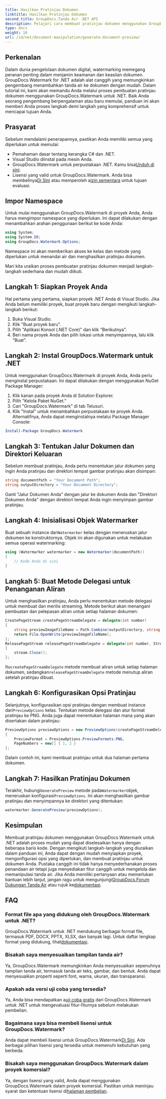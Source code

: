 ```yaml
---
title: Hasilkan Pratinjau Dokumen
linktitle: Hasilkan Pratinjau Dokumen
second_title: GroupDocs.Tanda Air .NET API
description: Pelajari cara membuat pratinjau dokumen menggunakan GroupDocs.Watermark untuk .NET dengan panduan ini. Tingkatkan keamanan dan pengelolaan dokumen Anda dengan mudah.
type: docs
weight: 10
url: /id/net/document-manipulation/generate-document-preview/
---
```

## Perkenalan
Dalam dunia pengelolaan dokumen digital, watermarking memegang peranan penting dalam menjamin keamanan dan keaslian dokumen. GroupDocs.Watermark for .NET adalah alat canggih yang memungkinkan pengembang menambahkan tanda air ke dokumen dengan mudah. Dalam tutorial ini, kami akan memandu Anda melalui proses pembuatan pratinjau dokumen menggunakan GroupDocs.Watermark untuk .NET. Baik Anda seorang pengembang berpengalaman atau baru memulai, panduan ini akan memberi Anda proses langkah demi langkah yang komprehensif untuk mencapai tujuan Anda.
## Prasyarat
Sebelum mendalami penerapannya, pastikan Anda memiliki semua yang diperlukan untuk memulai:
- Pemahaman dasar tentang kerangka C# dan .NET.
- Visual Studio diinstal pada mesin Anda.
- GroupDocs.Watermark untuk perpustakaan .NET. Kamu bisa[Unduh di sini](https://releases.groupdocs.com/Watermark/net/).
-  Lisensi yang valid untuk GroupDocs.Watermark. Anda bisa membelinya[Di Sini](https://purchase.groupdocs.com/buy) atau memperoleh a[izin sementara](https://purchase.groupdocs.com/temporary-license/) untuk tujuan evaluasi.
## Impor Namespace
Untuk mulai menggunakan GroupDocs.Watermark di proyek Anda, Anda harus mengimpor namespace yang diperlukan. Ini dapat dilakukan dengan menambahkan arahan penggunaan berikut ke kode Anda:
```csharp
using System;
using System.IO;
using GroupDocs.Watermark.Options;
```
Namespace ini akan memberikan akses ke kelas dan metode yang diperlukan untuk menandai air dan menghasilkan pratinjau dokumen.

Mari kita uraikan proses pembuatan pratinjau dokumen menjadi langkah-langkah sederhana dan mudah diikuti.
## Langkah 1: Siapkan Proyek Anda
Hal pertama yang pertama, siapkan proyek .NET Anda di Visual Studio. Jika Anda belum memiliki proyek, buat proyek baru dengan mengikuti langkah-langkah berikut:
1. Buka Visual Studio.
2. Klik "Buat proyek baru".
3. Pilih "Aplikasi Konsol (.NET Core)" dan klik "Berikutnya".
4. Beri nama proyek Anda dan pilih lokasi untuk menyimpannya, lalu klik "Buat".
## Langkah 2: Instal GroupDocs.Watermark untuk .NET
Untuk menggunakan GroupDocs.Watermark di proyek Anda, Anda perlu menginstal perpustakaan. Ini dapat dilakukan dengan menggunakan NuGet Package Manager:
1. Klik kanan pada proyek Anda di Solution Explorer.
2. Pilih "Kelola Paket NuGet."
3. Cari "GroupDocs.Watermark" di tab Telusuri.
4. Klik "Instal" untuk menambahkan perpustakaan ke proyek Anda.
Alternatifnya, Anda dapat menginstalnya melalui Package Manager Console:
```powershell
Install-Package GroupDocs.Watermark
```
## Langkah 3: Tentukan Jalur Dokumen dan Direktori Keluaran
Sebelum membuat pratinjau, Anda perlu menentukan jalur dokumen yang ingin Anda pratinjau dan direktori tempat gambar pratinjau akan disimpan:
```csharp
string documentPath = "Your Document Path";
string outputDirectory = "Your Document Directory";
```
Ganti "Jalur Dokumen Anda" dengan jalur ke dokumen Anda dan "Direktori Dokumen Anda" dengan direktori tempat Anda ingin menyimpan gambar pratinjau.
## Langkah 4: Inisialisasi Objek Watermarker
Buat sebuah instance dari`Watermarker` kelas dengan meneruskan jalur dokumen ke konstruktornya. Objek ini akan digunakan untuk melakukan semua operasi watermarking:
```csharp
using (Watermarker watermarker = new Watermarker(documentPath))
{
    // Kode Anda di sini
}
```
## Langkah 5: Buat Metode Delegasi untuk Penanganan Aliran
Untuk menghasilkan pratinjau, Anda perlu menentukan metode delegasi untuk membuat dan merilis streaming. Metode berikut akan menangani pembuatan dan pelepasan aliran untuk setiap halaman dokumen:
```csharp
CreatePageStream createPageStreamDelegate = delegate(int number)
{
    string previewImageFileName = Path.Combine(outputDirectory, string.Format("page{0}.png", number));
    return File.OpenWrite(previewImageFileName);
};
ReleasePageStream releasePageStreamDelegate = delegate(int number, Stream stream)
{
    stream.Close();
};
```
 Itu`createPageStreamDelegate` metode membuat aliran untuk setiap halaman dokumen, sedangkan`releasePageStreamDelegate` metode menutup aliran setelah pratinjau dibuat.
## Langkah 6: Konfigurasikan Opsi Pratinjau
 Selanjutnya, konfigurasikan opsi pratinjau dengan membuat instance dari`PreviewOptions` kelas. Tentukan metode delegasi dan atur format pratinjau ke PNG. Anda juga dapat menentukan halaman mana yang akan disertakan dalam pratinjau:
```csharp
PreviewOptions previewOptions = new PreviewOptions(createPageStreamDelegate, releasePageStreamDelegate)
{
    PreviewFormat = PreviewOptions.PreviewFormats.PNG,
    PageNumbers = new[] { 1, 2 }
};
```
Dalam contoh ini, kami membuat pratinjau untuk dua halaman pertama dokumen.
## Langkah 7: Hasilkan Pratinjau Dokumen
 Terakhir, hubungi`GeneratePreview` metode pada`Watermarker`objek, meneruskan konfigurasi`PreviewOptions`. Ini akan menghasilkan gambar pratinjau dan menyimpannya ke direktori yang ditentukan:
```csharp
watermarker.GeneratePreview(previewOptions);
```
## Kesimpulan
Membuat pratinjau dokumen menggunakan GroupDocs.Watermark untuk .NET adalah proses mudah yang dapat diselesaikan hanya dengan beberapa baris kode. Dengan mengikuti langkah-langkah yang diuraikan dalam panduan ini, Anda dapat dengan mudah menyiapkan proyek, mengonfigurasi opsi yang diperlukan, dan membuat pratinjau untuk dokumen Anda. Pustaka canggih ini tidak hanya menyederhanakan proses penandaan air tetapi juga menyediakan fitur canggih untuk mengelola dan memanipulasi tanda air.
 Jika Anda memiliki pertanyaan atau memerlukan bantuan lebih lanjut, jangan ragu untuk mengunjungi[GroupDocs.Forum Dukungan Tanda Air](https://forum.groupdocs.com/c/watermark/19) atau rujuk ke[dokumentasi](https://reference.groupdocs.com/Watermark/net/).
## FAQ
### Format file apa yang didukung oleh GroupDocs.Watermark untuk .NET?
 GroupDocs.Watermark untuk .NET mendukung berbagai format file, termasuk PDF, DOCX, PPTX, XLSX, dan banyak lagi. Untuk daftar lengkap format yang didukung, lihat[dokumentasi](https://reference.groupdocs.com/Watermark/net/).
### Bisakah saya menyesuaikan tampilan tanda air?
Ya, GroupDocs.Watermark memungkinkan Anda menyesuaikan sepenuhnya tampilan tanda air, termasuk tanda air teks, gambar, dan bentuk. Anda dapat menyesuaikan properti seperti font, warna, ukuran, dan transparansi.
### Apakah ada versi uji coba yang tersedia?
 Ya, Anda bisa mendapatkan a[uji coba gratis](https://releases.groupdocs.com/) dari GroupDocs.Watermark untuk .NET untuk mengevaluasi fitur-fiturnya sebelum melakukan pembelian.
### Bagaimana saya bisa membeli lisensi untuk GroupDocs.Watermark?
 Anda dapat membeli lisensi untuk GroupDocs.Watermark[Di Sini](https://purchase.groupdocs.com/buy). Ada berbagai pilihan lisensi yang tersedia untuk memenuhi kebutuhan yang berbeda.
### Bisakah saya menggunakan GroupDocs.Watermark dalam proyek komersial?
 Ya, dengan lisensi yang valid, Anda dapat menggunakan GroupDocs.Watermark dalam proyek komersial. Pastikan untuk meninjau syarat dan ketentuan lisensi di[halaman pembelian](https://purchase.groupdocs.com/buy).